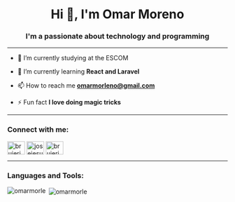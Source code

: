 <h1 align="center">Hi 👋, I'm Omar Moreno</h1>
<h3 align="center">I'm a passionate about technology and programming</h3>

--------

- 🔭 I’m currently studying at the ESCOM

- 🌱 I’m currently learning **React and Laravel**

- 📫 How to reach me **omarmorleno@gmail.com**

- ⚡ Fun fact **I love doing magic tricks**

--------

<h3 align="left">Connect with me:</h3>
<p align="left">
<a href="https://twitter.com/Omarmorlo" target="blank"><img align="center" src="https://raw.githubusercontent.com/rahuldkjain/github-profile-readme-generator/master/src/images/icons/Social/twitter.svg" alt="brujeriatech" height="30" width="40" /></a>
<a href="https://linkedin.com/in/omar-moreno-b41332205" target="blank"><img align="center" src="https://raw.githubusercontent.com/rahuldkjain/github-profile-readme-generator/master/src/images/icons/Social/linked-in-alt.svg" alt="josejesusguzman" height="30" width="40" /></a>
<a href="https://instagram.com/omar._.moreno" target="blank"><img align="center" src="https://raw.githubusercontent.com/rahuldkjain/github-profile-readme-generator/master/src/images/icons/Social/instagram.svg" alt="brujeriatech" height="30" width="40" /></a>
</p>

--------

<h3 align="left">Languages and Tools:</h3>

<p><img align="left" src="https://github-readme-stats.vercel.app/api/top-langs?username=omarmorle&show_icons=true&locale=en&layout=compact" alt="omarmorle" /></p>

<p>&nbsp;<img align="center" src="https://github-readme-stats.vercel.app/api?username=omarmorle&show_icons=true&locale=en" alt="omarmorle" /></p>

